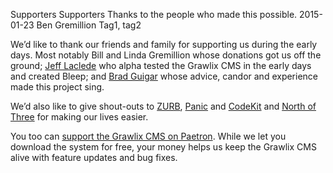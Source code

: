 Supporters
Supporters
Thanks to the people who made this possible.
2015-01-23
Ben Gremillion
Tag1, tag2

We’d like to thank our friends and family for supporting us during the early days. Most notably Bill and Linda Gremillion whose donations got us off the ground; [Jeff Laclede](http://jefflaclede.com) who alpha tested the Grawlix CMS in the early days and created Bleep; and [Brad Guigar](http://evil-inc.com) whose advice, candor and experience made this project sing.

We’d also like to give shout-outs to [ZURB](http://foundation.zurb.com), [Panic](http://www.panic.com/coda/) and [CodeKit](http://incident57.com/codekit/) and [North of Three](http://www.sequelpro.com) for making our lives easier.

You too can [support the Grawlix CMS on Paetron](http://patreon.com/grawlixcomix). While we let you download the system for free, your money helps us keep the Grawlix CMS alive with feature updates and bug fixes.

